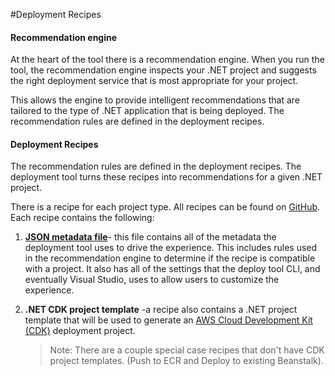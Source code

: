 #Deployment Recipes

#### Recommendation engine
At the heart of the tool there is a recommendation engine. When you run the tool, the recommendation engine inspects your .NET project and suggests the right deployment service that is most appropriate for your project.

This allows the engine to provide intelligent recommendations that are tailored to the type of .NET application that is being deployed. The recommendation rules are defined in the deployment recipes.

#### Deployment Recipes
The recommendation rules are defined in the deployment recipes.  The deployment tool turns these recipes into recommendations for a given .NET project.

There is a recipe for each project type. All recipes can be found on [GitHub](https://github.com/aws/aws-dotnet-deploy/tree/1344e9e8e5485d7d38af524657178facf27ec973/src/AWS.Deploy.Recipes/RecipeDefinitions). Each recipe contains the following:

1. [**JSON metadata file**](https://github.com/aws/aws-dotnet-deploy/blob/main/src/AWS.Deploy.Recipes/RecipeDefinitions/aws-deploy-recipe-schema.json)- this file contains all of the metadata the deployment tool uses to drive the experience. This includes rules used in the recommendation engine to determine if the recipe is compatible with a project. It also has all of the settings that the deploy tool CLI, and eventually Visual Studio, uses to allow users to customize the experience.
2. **.NET CDK project template** -a recipe also contains a .NET project template that will be used to generate an [AWS Cloud Development Kit (CDK)](https://aws.amazon.com/cdk/) deployment project.

    > Note: There are a couple special case recipes that don't have CDK project templates. (Push to ECR and Deploy to existing Beanstalk).
